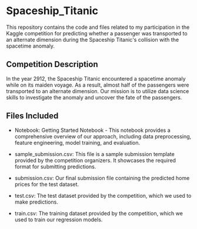 # Spaceship_Titanic
This repository contains the code and files related to my participation in the Kaggle competition for predicting  whether a passenger was transported to an alternate dimension during the Spaceship Titanic's collision with the spacetime anomaly.

## Competition Description

In the year 2912, the Spaceship Titanic encountered a spacetime anomaly while on its maiden voyage. As a result, almost half of the passengers were transported to an alternate dimension. Our mission is to utilize data science skills to investigate the anomaly and uncover the fate of the passengers.

## Files Included
* Notebook: Getting Started Notebook - This notebook provides a comprehensive overview of our approach, including data preprocessing, feature engineering, model training, and evaluation.

* sample_submission.csv: This file is a sample submission template provided by the competition organizers. It showcases the required format for submitting predictions.

* submission.csv: Our final submission file containing the predicted home prices for the test dataset.

* test.csv: The test dataset provided by the competition, which we used to make predictions.

* train.csv: The training dataset provided by the competition, which we used to train our regression models.
